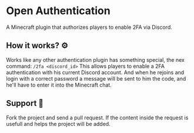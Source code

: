 # Open Authentication
A Minecraft plugin that authorizes players to enable 2FA via Discord.

## How it works? ⚙️
Works like any other authentication plugin has something special, the nex command:
```/2fa <discord_id>```
This allows players to enable a 2FA authentication with his current Discord account.
And when he rejoins and login with a correct password a message will be sent to him the 
code, and he'll have to enter it into the Minecraft chat.

## Support 🍃
Fork the project and send a pull request.
If the content inside the request is usefull and helps the project will be added.
